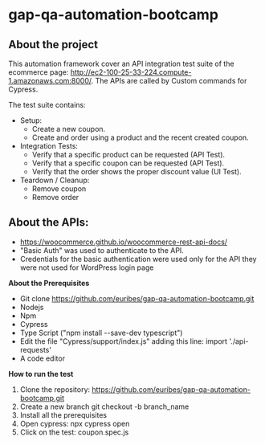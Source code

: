 # gap-qa-automation-bootcamp

## About the project

This automation framework cover an API integration test suite of the ecommerce page: http://ec2-100-25-33-224.compute-1.amazonaws.com:8000/. The APIs are called by Custom commands for Cypress.

The test suite contains:

- Setup:
    - Create a new coupon.
    - Create and order using a product and the recent created coupon.
- Integration Tests:
    - Verify that a specific product can be requested (API Test).
    - Verify that a specific coupon can be requested (API Test).
    - Verify that the order shows the proper discount value (UI Test).
- Teardown / Cleanup:
    - Remove coupon
    - Remove order


## About the APIs:

- https://woocommerce.github.io/woocommerce-rest-api-docs/
- "Basic Auth" was used to authenticate to the API.
- Credentials for the basic authentication were used only for the API they were not used for WordPress login page



**About the Prerequisites**

- Git clone https://github.com/euribes/gap-qa-automation-bootcamp.git
- Nodejs
- Npm
- Cypress
- Type Script ("npm install --save-dev typescript")
- Edit the file "Cypress/support/index.js" adding this line: import './api-requests'
- A code editor


**How to run the test**

1. Clone the repository: https://github.com/euribes/gap-qa-automation-bootcamp.git 
2. Create a new branch git checkout -b branch_name
3. Install all the prerequisites
4. Open cypress: npx cypress open 
5. Click on the test: coupon.spec.js

